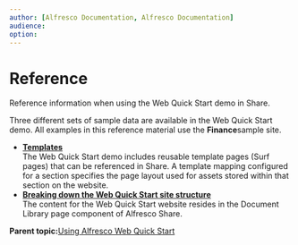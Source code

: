 ```yaml
---
author: [Alfresco Documentation, Alfresco Documentation]
audience: 
option: 
---
```


# Reference

Reference information when using the Web Quick Start demo in Share.

Three different sets of sample data are available in the Web Quick Start demo. All examples in this reference material use the **Finance**sample site.

-   **[Templates](../references/qs-ref-templates.md)**  
The Web Quick Start demo includes reusable template pages \(Surf pages\) that can be referenced in Share. A template mapping configured for a section specifies the page layout used for assets stored within that section on the website.
-   **[Breaking down the Web Quick Start site structure](../references/qs-ref-anatomy.md)**  
The content for the Web Quick Start website resides in the Document Library page component of Alfresco Share.

**Parent topic:**[Using Alfresco Web Quick Start](../concepts/qs-intro.md)

